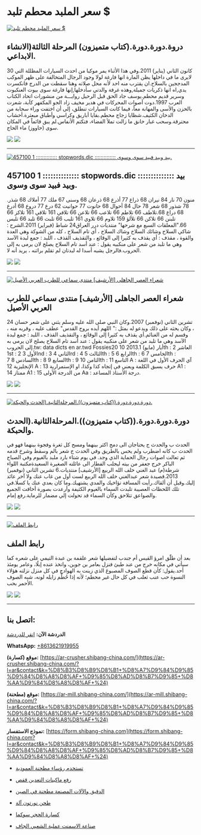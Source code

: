 # سعر الملبد محطم تلبد $

<a href="https://swt.shibang-china.com/?l=ar&img&k=%D8%B3%D8%B9%D8%B1+%D8%A7%D9%84%D9%85%D9%84%D8%A8%D8%AF+%D9%85%D8%AD%D8%B7%D9%85+%D8%AA%D9%84%D8%A8%D8%AF+%24" target="_blank">![سعر الملبد محطم تلبد $](http://static.shibang-china.com/all-800x300/546.jpg)</a>

## دروة.دورة.دورة.(كتاب متميزون) المرحلة الثالثة(الانشاء الابداعي.
30 كانون الثاني (يناير) 2011.وفي هذا الأثناء يمر موكبا من احدث السيارات المظللة التي لايرى ما في داخلها يظن المارة انها فارغة لولا وجود الرجال المتخالفة على ظهر الموكب المدججين بالسلاح.ان يقترب منه احد لأنه محل صلاته وهنا سقطت من الدرج فانكسرت يدي,اه انها ذكريات جميلة,وهذه غرفة والدتي سأدخلها,إنها فارغة سوى بيوت العنكبوت وسرير قديم محطم.يوسف جاد الحق قبل الرحيل روايـــة من منشورات اتحاد الكتاب العرب 1997.دوت أصوات المحركات في هدير مخيف زاد الجو المكفهر كآبة، شعرت بالحزن والأسى والمهانة معاً، فيما كانت السيارات تنطلق، إلى أن اختفت وراء سحابة من الدخان الكثيف.شظايا زجاج محطم.بقايا أباريق وكراسي وأطباق مبعثرة.أخشاب محترقة.وسحب غبار خانق ما زالت تملأ الفضاء، فتكتم الأنفاس.لم يبق قائماً في المكان سوى (حاووز) ماء الحاج.


<a href="https://whatsapp.shibangsoft.com/WhatsApp.php" target="_blank" title="WhatsApp">![](http://static.shibang-china.com/icon/whatsapp.png)</a> <a href="https://swt.shibang-china.com/?l=ar&icon&k=%D8%B3%D8%B9%D8%B1+%D8%A7%D9%84%D9%85%D9%84%D8%A8%D8%AF+%D9%85%D8%AD%D8%B7%D9%85+%D8%AA%D9%84%D8%A8%D8%AF+%24" target="_blank">![](http://static.shibang-china.com/icon/chat-ar.png)</a>

---

<a href="https://swt.shibang-china.com/?l=ar&img&k=%D8%B3%D8%B9%D8%B1+%D8%A7%D9%84%D9%85%D9%84%D8%A8%D8%AF+%D9%85%D8%AD%D8%B7%D9%85+%D8%AA%D9%84%D8%A8%D8%AF+%24" target="_blank">![457100 1 :::::::::::::: stopwords.dic :::::::::::::: بيد وبيد فبيد سوى وسوى.](http://static.shibang-china.com/all-800x300/748.jpg)</a>

## 457100 1 :::::::::::::: stopwords.dic :::::::::::::: بيد وبيد فبيد سوى وسوى.
.منون 70 نار 84 نيران 68 ذراع 77 أذرع 68 ذرعان 68 وسنى 67 ملك 77 أملاك 68 شذر 78 شذور 68 شعر 78 حال 84 أحوال 68 حانوت 77 حوانيت 62 درع 77 دروع 68 أدرع 68 دراع 68.تلاطف 66 تلاطم 66 تلاعب 66 تلاعن 66 تلافي 161 تلاقي 161 تلاكز 66 تلبنن 66 تلاكن 66 تلألؤ 159 تلاوم 66 تلاوي 161 تلبب 66 تلبث 66 تلبد 66 تلبس 66.&quot;المعلقات السبع مع شرحها&quot; منتديات درر العراق24 شباط (فبراير) 2011.الشرح : شاكي السلاح وشائك السلاح وشاك السلاح ، أي تام السلاح ، كله من الشوكة وهي العدة والقوة ، مقذف : أي يقذف به كثيرا إلى الوقائع ، والتقذيف القذف ، اللبد : جمع لبدة الآسد وهي ما تلبد من شعر على منكبيه يقول : عند أسد تام السلاح يصلح لان يرمى به إلى الحروب.فالرجل يشبه أسدا له لبدتان لم تقلم براثنه ، يريد أنه لا.


<a href="https://whatsapp.shibangsoft.com/WhatsApp.php" target="_blank" title="WhatsApp">![](http://static.shibang-china.com/icon/whatsapp.png)</a> <a href="https://swt.shibang-china.com/?l=ar&icon&k=%D8%B3%D8%B9%D8%B1+%D8%A7%D9%84%D9%85%D9%84%D8%A8%D8%AF+%D9%85%D8%AD%D8%B7%D9%85+%D8%AA%D9%84%D8%A8%D8%AF+%24" target="_blank">![](http://static.shibang-china.com/icon/chat-ar.png)</a>

---

<a href="https://swt.shibang-china.com/?l=ar&img&k=%D8%B3%D8%B9%D8%B1+%D8%A7%D9%84%D9%85%D9%84%D8%A8%D8%AF+%D9%85%D8%AD%D8%B7%D9%85+%D8%AA%D9%84%D8%A8%D8%AF+%24" target="_blank">![شعراء العصر الجاهلى [الأرشيف] منتدى سماعي للطرب العربي الأصيل](http://static.shibang-china.com/all-800x300/554.jpg)</a>

## شعراء العصر الجاهلى [الأرشيف] منتدى سماعي للطرب العربي الأصيل
24 تشرين الثاني (نوفمبر) 2007.وكان النبي صلى الله عليه وسلم يثني على شعر حسان ، وكان يحثه على ذلك ويدعو له بمثل :&quot; اللهم أيده بروح القدس&quot; عطف عليه ، وقربه منه ، وقسم له من الغنائم.أي يقذف به كثيرا إلى الوقائع ، والتقذيف القذف ، اللبد : جمع لبدة الآسد وهي ما تلبد من شعر على منكبيه يقول : عند أسد تام السلاح يصلح لان يرمى به إلى الحروب.tw: data dicts en ar.twd Fossies20 أيار (مايو) 2013.1 10th : العاشر 2 1st : الأول 3 2nd : الثاني 4 3rd : الثالث 5 4th : الرابع 6 5th : الخامس 7 6th : السادس 8 7th : السابع 9 8th : الثامن 10 9th : التاسع 11 A : آي الحرف الأول في اللغة الإنجليزية 12 A : حرف يسبق الكلمة ويعني في إتجاه كذا وكذا، او الإستمرارية 13 A1 : ممتاز 14 A1 : من الدرجة الأولى 15 Aa : درجة الأستاذ المساعد.


<a href="https://whatsapp.shibangsoft.com/WhatsApp.php" target="_blank" title="WhatsApp">![](http://static.shibang-china.com/icon/whatsapp.png)</a> <a href="https://swt.shibang-china.com/?l=ar&icon&k=%D8%B3%D8%B9%D8%B1+%D8%A7%D9%84%D9%85%D9%84%D8%A8%D8%AF+%D9%85%D8%AD%D8%B7%D9%85+%D8%AA%D9%84%D8%A8%D8%AF+%24" target="_blank">![](http://static.shibang-china.com/icon/chat-ar.png)</a>

---

<a href="https://swt.shibang-china.com/?l=ar&img&k=%D8%B3%D8%B9%D8%B1+%D8%A7%D9%84%D9%85%D9%84%D8%A8%D8%AF+%D9%85%D8%AD%D8%B7%D9%85+%D8%AA%D9%84%D8%A8%D8%AF+%24" target="_blank">![دورة.دورة.دورة.((كتاب متميزون)).المرحلةالثانية.(الحدث والحبكة.](http://static.shibang-china.com/all-800x300/247.jpg)</a>

## دورة.دورة.دورة.((كتاب متميزون)).المرحلةالثانية.(الحدث والحبكة.
الحدث ب والحدث ج يحتاجان الى دمج اكثر بينهما ومسح كل ثغرة وفجوة بينهما فهو في الحدث ب كانه اضطرب ولم يحس بالطريق وفي الحدث ج شعر بالم وسقط وشرخ قدمه ثم تعالت اصوات رجال الحماية الذي وجد. في يوم شتاء بارد ملبد بالغيوم وفي الصباح الباكر خرج جعفر من بيته ليجلب الفطار الى عائلته الصغيرة السعيدةمكتبة اللواء شرطة(م) عبد الغني خلف الله الربيع [الأرشيف] منتديات.6 تشرين الثاني (نوفمبر) 2013.قصيدة شعر عبدالغني خلف الله الربيع لست أول من غاب عنك ولا آخر عائد إليك.وقبل أن ألقاك.رأيت المسافة تؤاخيك والمدي يشتهيك.وما كان بعدي عنك يا كسلا.في تلك اللحظات العصيبة تلبدت السماء بالغيوم الكثيفة وأرعدت بصورة أخافت الجميع والصواعق تتلاحق وكأن السماء قد تحولت إلي مضمار للرماية.رفع إمام.


<a href="https://whatsapp.shibangsoft.com/WhatsApp.php" target="_blank" title="WhatsApp">![](http://static.shibang-china.com/icon/whatsapp.png)</a> <a href="https://swt.shibang-china.com/?l=ar&icon&k=%D8%B3%D8%B9%D8%B1+%D8%A7%D9%84%D9%85%D9%84%D8%A8%D8%AF+%D9%85%D8%AD%D8%B7%D9%85+%D8%AA%D9%84%D8%A8%D8%AF+%24" target="_blank">![](http://static.shibang-china.com/icon/chat-ar.png)</a>

---

<a href="https://swt.shibang-china.com/?l=ar&img&k=%D8%B3%D8%B9%D8%B1+%D8%A7%D9%84%D9%85%D9%84%D8%A8%D8%AF+%D9%85%D8%AD%D8%B7%D9%85+%D8%AA%D9%84%D8%A8%D8%AF+%24" target="_blank">![رابط الملف](http://static.shibang-china.com/all-800x300/715.jpg)</a>

## رابط الملف
بعد أن طلّق امرؤ القيس أم جندب لتفضيلها شعر علقمة بن عبدة التيمي على شعره كما سيأتي في مكانه خرج من عند طيئ فنزل بعامر بن جوين، واتخذ عنده إبلًا، وعامر يومئذ أحد.يقول: كأن قطع الصوف المصبوغ الذي زينت به الهوادج في كل منزل نزلته هؤلاء النسوة حب عنب ثعلب في كل حال غير محطم؛ لأنه إذا حُطِّم زايله لونه، شبه الصوف الأحمر بحب.

<a href="https://whatsapp.shibangsoft.com/WhatsApp.php" target="_blank" title="WhatsApp">![](http://static.shibang-china.com/icon/whatsapp.png)</a> <a href="https://swt.shibang-china.com/?l=ar&icon&k=%D8%B3%D8%B9%D8%B1+%D8%A7%D9%84%D9%85%D9%84%D8%A8%D8%AF+%D9%85%D8%AD%D8%B7%D9%85+%D8%AA%D9%84%D8%A8%D8%AF+%24" target="_blank">![](http://static.shibang-china.com/icon/chat-ar.png)</a>

---
## اتصل بنا:

**الدردشة الآن:** [انقر للدردشة](https://swt.shibang-china.com?l=ar&contact&k=%D8%B3%D8%B9%D8%B1+%D8%A7%D9%84%D9%85%D9%84%D8%A8%D8%AF+%D9%85%D8%AD%D8%B7%D9%85+%D8%AA%D9%84%D8%A8%D8%AF+%24)

**WhatsApp:**  [+8613621919955](https://whatsapp.shibangsoft.com/WhatsApp.php)

**موقع (كسارة):** [https://ar-crusher.shibang-china.com/](https://ar-crusher.shibang-china.com/?l=ar&contact&k=%D8%B3%D8%B9%D8%B1+%D8%A7%D9%84%D9%85%D9%84%D8%A8%D8%AF+%D9%85%D8%AD%D8%B7%D9%85+%D8%AA%D9%84%D8%A8%D8%AF+%24)

**موقع (مطحنة):** [https://ar-mill.shibang-china.com/](https://ar-mill.shibang-china.com/?l=ar&contact&k=%D8%B3%D8%B9%D8%B1+%D8%A7%D9%84%D9%85%D9%84%D8%A8%D8%AF+%D9%85%D8%AD%D8%B7%D9%85+%D8%AA%D9%84%D8%A8%D8%AF+%24)

**نموذج الاستفسار:** [https://form.shibang-china.com](https://form.shibang-china.com?l=ar&contact&k=%D8%B3%D8%B9%D8%B1+%D8%A7%D9%84%D9%85%D9%84%D8%A8%D8%AF+%D9%85%D8%AD%D8%B7%D9%85+%D8%AA%D9%84%D8%A8%D8%AF+%24)

* [تستخدم رؤساء مطحنة العمودية](../26/%D8%AA%D8%B3%D8%AA%D8%AE%D8%AF%D9%85%20%D8%B1%D8%A4%D8%B3%D8%A7%D8%A1%20%D9%85%D8%B7%D8%AD%D9%86%D8%A9%20%D8%A7%D9%84%D8%B9%D9%85%D9%88%D8%AF%D9%8A%D8%A9.md)

* [رفع ماكينات التعدين قفص](../28/%D8%B1%D9%81%D8%B9%20%D9%85%D8%A7%D9%83%D9%8A%D9%86%D8%A7%D8%AA%20%D8%A7%D9%84%D8%AA%D8%B9%D8%AF%D9%8A%D9%86%20%D9%82%D9%81%D8%B5.md)

* [الدقيق والآلات المصنعة مطحنة في الصين](../30/%D8%A7%D9%84%D8%AF%D9%82%D9%8A%D9%82%20%D9%88%D8%A7%D9%84%D8%A2%D9%84%D8%A7%D8%AA%20%D8%A7%D9%84%D9%85%D8%B5%D9%86%D8%B9%D8%A9%20%D9%85%D8%B7%D8%AD%D9%86%D8%A9%20%D9%81%D9%8A%20%D8%A7%D9%84%D8%B5%D9%8A%D9%86.md)

* [طحن نورتون آلة](../30/%D8%B7%D8%AD%D9%86%20%D9%86%D9%88%D8%B1%D8%AA%D9%88%D9%86%20%D8%A2%D9%84%D8%A9.md)

* [كسارة الحجر سوكما](../26/%D9%83%D8%B3%D8%A7%D8%B1%D8%A9%20%D8%A7%D9%84%D8%AD%D8%AC%D8%B1%20%D8%B3%D9%88%D9%83%D9%85%D8%A7.md)

* [صناعة الاسمنت عملية الشعبي الجاف](../30/%D8%B5%D9%86%D8%A7%D8%B9%D8%A9%20%D8%A7%D9%84%D8%A7%D8%B3%D9%85%D9%86%D8%AA%20%D8%B9%D9%85%D9%84%D9%8A%D8%A9%20%D8%A7%D9%84%D8%B4%D8%B9%D8%A8%D9%8A%20%D8%A7%D9%84%D8%AC%D8%A7%D9%81.md)